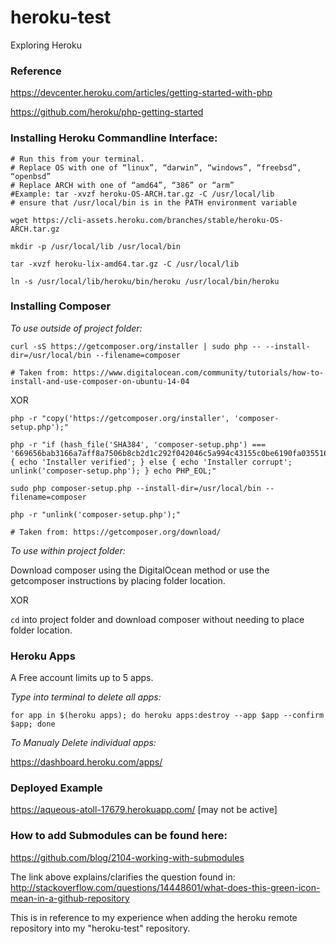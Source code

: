 # heroku-test
Exploring Heroku

### Reference
<https://devcenter.heroku.com/articles/getting-started-with-php>

<https://github.com/heroku/php-getting-started>

### Installing Heroku Commandline Interface:


```
# Run this from your terminal.
# Replace OS with one of “linux”, “darwin”, “windows”, “freebsd”, “openbsd”
# Replace ARCH with one of “amd64”, “386” or “arm”
#Example: tar -xvzf heroku-OS-ARCH.tar.gz -C /usr/local/lib
# ensure that /usr/local/bin is in the PATH environment variable 

wget https://cli-assets.heroku.com/branches/stable/heroku-OS-ARCH.tar.gz

mkdir -p /usr/local/lib /usr/local/bin

tar -xvzf heroku-lix-amd64.tar.gz -C /usr/local/lib

ln -s /usr/local/lib/heroku/bin/heroku /usr/local/bin/heroku
```

### Installing Composer

_To use outside of project folder:_

```
curl -sS https://getcomposer.org/installer | sudo php -- --install-dir=/usr/local/bin --filename=composer

# Taken from: https://www.digitalocean.com/community/tutorials/how-to-install-and-use-composer-on-ubuntu-14-04 
```

XOR

```
php -r "copy('https://getcomposer.org/installer', 'composer-setup.php');"

php -r "if (hash_file('SHA384', 'composer-setup.php') === '669656bab3166a7aff8a7506b8cb2d1c292f042046c5a994c43155c0be6190fa0355160742ab2e1c88d40d5be660b410') { echo 'Installer verified'; } else { echo 'Installer corrupt'; unlink('composer-setup.php'); } echo PHP_EOL;"

sudo php composer-setup.php --install-dir=/usr/local/bin --filename=composer

php -r "unlink('composer-setup.php');"

# Taken from: https://getcomposer.org/download/

```

_To use within project folder:_

Download composer using the DigitalOcean method or use the getcomposer instructions by placing folder location.

XOR

`cd` into project folder and download composer without needing to place folder location.  

### Heroku Apps

A Free account limits up to 5 apps.

_Type into terminal to delete all apps:_

``` 
for app in $(heroku apps); do heroku apps:destroy --app $app --confirm $app; done 
```
_To Manualy Delete individual apps:_

<https://dashboard.heroku.com/apps/>

### Deployed Example

<https://aqueous-atoll-17679.herokuapp.com/>  [may not be active]


### How to add Submodules can be found here:

<https://github.com/blog/2104-working-with-submodules>

The link above explains/clarifies the question found in: <http://stackoverflow.com/questions/14448601/what-does-this-green-icon-mean-in-a-github-repository>

This is in reference to my experience when adding the heroku remote repository into my "heroku-test" repository.



